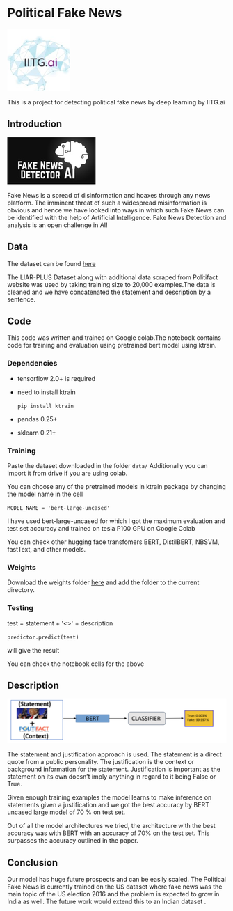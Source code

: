 # Political Fake News
![GitHub Logo](../Political_Fake_News/images/l1.jpg)

This is a project for detecting political fake news by deep learning by IITG.ai
## Introduction

![GitHub Logo](../Political_Fake_News/images/fakenewsweb.jpg)

Fake News is a spread of disinformation and hoaxes through any
news platform. The imminent threat of such a widespread
misinformation is obvious and hence we have looked into ways
in which such Fake News can be identified with the help of
Artificial Intelligence. Fake News Detection and analysis is an
open challenge in AI!

## Data

The dataset can be found [here](https://drive.google.com/file/d/1S87SdxYZhaEorrG2V5tAU_2VJcgsEHrw/view?usp=sharing)

The LIAR-PLUS Dataset along with additional data
scraped from Politifact website was used by taking
training size to 20,000 examples.The data is cleaned and we have concatenated the statement and description
by a sentence.

## Code

This code was written and trained on Google colab.The notebook contains code for training and evaluation using pretrained bert model using ktrain.

### Dependencies
* tensorflow 2.0+ is required
* need to install ktrain 

   `pip install ktrain` 
* pandas 0.25+
* sklearn 0.21+

### Training
Paste the dataset downloaded in the folder
`data/`
Additionally you can import it from drive if you are using colab. 

You can choose any of the pretrained models in ktrain package by changing the model name in the cell

`MODEL_NAME = 'bert-large-uncased'`

I have used bert-large-uncased for which I got the maximum evaluation and test set accuracy and trained on tesla P100 GPU on Google Colab

You can check other hugging face transfomers BERT, DistilBERT, NBSVM, fastText, and other models.

### Weights

Download the weights folder [here](https://drive.google.com/open?id=1tbV2Co7QPw9oh3mjx3oD-KiWaI4z6418)
and add the folder to the current directory.


### Testing 
 test = statement + '<>' + description  
 
 `predictor.predict(test)` 
 
 will give the result 
 
 You can check the notebook cells for the above
  



## Description 

![GitHub Logo](../Political_Fake_News/images/p.PNG)

The statement and justification approach is used.
The statement is a direct quote from a public
personality. The justification is the context or
background information for the statement.
Justification is important as the statement on its own
doesn’t imply anything in regard to it being False or
True.

Given enough training examples the model learns to
make inference on statements given a justification and
we got the best accuracy by BERT uncased large model
of 70 % on test set.

Out of all the model
architectures we tried, the architecture with the
best accuracy was with BERT with an accuracy of
70% on the test set. This surpasses the accuracy
outlined in the paper.



## Conclusion

Our model has huge future prospects and can be
easily scaled. The Political Fake News is currently
trained on the US dataset where fake news was the
main topic of the US election 2016 and the problem is
expected to grow in India as well. The future work
would extend this to an Indian dataset .
